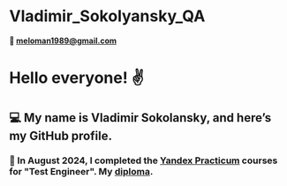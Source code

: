 # Vladimir_Sokolyansky_QA

**📧 meloman1989@gmail.com**

# Hello everyone! ✌️
## 💻 My name is Vladimir Sokolansky, and here’s my GitHub profile.
### 📝 In August 2024, I completed the [Yandex Practicum](https://practicum.yandex.ru/) courses for "Test Engineer". My [diploma](https://drive.google.com/file/d/1ZTHs7CNX_7MdgNyAOjaBHHxlFnnHBhe_/view).
